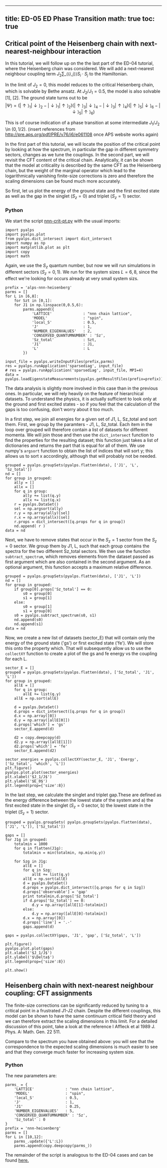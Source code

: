 
---
title: ED-05 ED Phase Transition
math: true
toc: true
---

## Critical point of the Heisenberg chain with next-nearest-neighbour interaction

In this tutorial, we will follow up on the the last part of the ED-04 tutorial, where the Heisenberg chain was considered. We will add a next-nearest neighbour coupling term $J_2 \sum\_{\langle \langle i,j \rangle \rangle} S_i \cdot S_j$ to the Hamiltonian.

In the limit of $J_2 = 0$, this model reduces to the critical Heisenberg chain, which is solvable by Bethe ansatz. At $J_2/J_1=0.5$, the model is also solvable [1], [2]. The ground state turns out to be
$$
|\Psi\rangle = \left(|\uparrow\rangle_1 |\downarrow\rangle_2 - |\downarrow\rangle_1 |\uparrow\rangle_2\right) (|\uparrow\rangle_3 |\downarrow\rangle_4 - |\downarrow\rangle_3 |\uparrow\rangle_4) (|\uparrow\rangle_5 |\downarrow\rangle_6 - |\downarrow\rangle_5 |\uparrow\rangle_6)
$$

This is of course indication of a phase transition at some intermediate $J_1/J_2$ \in $(0,1/2)$. (insert references from http://pre.aps.org/pdf/PRE/v76/i6/e061108 once APS website works again)

In the first part of this tutorial, we will locate the position of the critical point by looking at how the spectrum, in particular the gap in different symmetry sectors, changes as we tune the couplings. In the second part, we will revisit the CFT content of the critical chain. Analytically, it can be shown that the model at criticality is described by the same CFT as the Heisenberg chain, but the weight of the marginal operator which lead to the logarithmically vanishing finite-size corrections is zero and therefore the scaling dimensions can be found much more accurately.

So first, let us plot the energy of the ground state and the first excited state as well as the gap in the singlet ($S_z = 0$) and triplet ($S_z=1$) sector.

### Python

We start the script [nnn-crit-pt.py](https://github.com/ALPSim/ALPS/blob/master/tutorials/ed-05-nnn-chain/nnn-crit-pt.py) with the usual imports:

    import pyalps
    import pyalps.plot
    from pyalps.dict_intersect import dict_intersect
    import numpy as np
    import matplotlib.plot as plt
    import copy
    import math
    
Again, we use the $S_z$ quantum number, but now we will run simulations in different sectors $(S_z=0,1)$. We run for the system sizes $L=6,8$, since the effect we're looking for occurs already at very small system sizs.

    prefix = 'alps-nnn-heisenberg'
    parms = []
    for L in [6,8]:
        for Szt in [0,1]:
        for J1 in np.linspace(0,0.5,6):
            parms.append({
                'LATTICE'              : "nnn chain lattice",
                'MODEL'                : "spin",
                'local_S'              : 0.5,
                'J'                    : 1,
                'NUMBER_EIGENVALUES'   : 2,
                'CONSERVED_QUANTUMNUMBER' : 'Sz',
                'Sz_total'             : Szt,
                'J1'                   : J1,
                'L'                    : L
            })

    input_file = pyalps.writeInputFiles(prefix,parms)
    res = pyalps.runApplication('sparsediag', input_file)
    # res = pyalps.runApplication('sparsediag', input_file, MPI=4)
    data = pyalps.loadEigenstateMeasurements(pyalps.getResultFiles(prefix=prefix))

The data analysis is slightly more involved in this case than in the previous ones. In particular, we will rely heavily on the feature of hierarchical datasets. To understand the physics, it is actually sufficient to look only at the ground and first excited states - so if you feel that the calculation of the gaps is too confusing, don't worry about it too much.

In a first step, we join all energies for a given set of J1, L, Sz_total and sort them. First, we group by the paramters - J1, L, Sz_total. Each item in the loop over grouped will therefore contain a list of datasets for different momenta. We will join those and then use the `dict_intersect` function to find the properties for the resulting dataset; this function just takes a list of dictionaries and returns the part that is equal for all of them. We use numpy's `argsort` function to obtain the list of indices that will sort y; this allows us to sort x accordingly, although that will probably not be needed.

    grouped = pyalps.groupSets(pyalps.flatten(data), ['J1', 'L', 'Sz_total'])
    nd = []
    for group in grouped:
        ally = []
        allx = []
        for q in group:
            ally += list(q.y)
            allx += list(q.x)
        r = pyalps.DataSet()
        sel = np.argsort(ally)
        r.y = np.array(ally)[sel]
        r.x = np.array(allx)[sel]
        r.props = dict_intersect([q.props for q in group])
        nd.append( r )
    data = nd

Next, we have to remove states that occur in the $S_z=1$ sector from the $S_z=0$ sector. We group them by J1, L, such that each group contains the spectra for the two different Sz_total sectors. We then use the function `subtract_spectrum`, which removes elements from the dataset passed as first argument which are also contained in the second argument. As an optional argument, this function accepts a maximum relative difference.

    grouped = pyalps.groupSets(pyalps.flatten(data), ['J1', 'L'])
    nd = []
    for group in grouped:
        if group[0].props['Sz_total'] == 0:
            s0 = group[0]
            s1 = group[1]
        else:
            s0 = group[1]
            s1 = group[0]
        s0 = pyalps.subtract_spectrum(s0, s1)
        nd.append(s0)
        nd.append(s1)
    data = nd

Now, we create a new list of datasets (sector_E) that will contain only the energy of the ground state ('gs') or first excited state ('fe'). We will store this onto the property which. That will subsequently allow us to use the `collectXY` function to create a plot of the gs and fe energy vs the coupling for each L.

    sector_E = []
    grouped = pyalps.groupSets(pyalps.flatten(data), ['Sz_total', 'J1', 'L'])
    for group in grouped:
        allE = []
        for q in group:
            allE += list(q.y)
        allE = np.sort(allE)
    
        d = pyalps.DataSet()
        d.props = dict_intersect([q.props for q in group])
        d.x = np.array([0])
        d.y = np.array([allE[0]])
        d.props['which'] = 'gs'
        sector_E.append(d)
    
        d2 = copy.deepcopy(d)
        d2.y = np.array([allE[1]])
        d2.props['which'] = 'fe'
        sector_E.append(d2)

    sector_energies = pyalps.collectXY(sector_E, 'J1', 'Energy', ['Sz_total', 'which', 'L'])
    plt.figure()
    pyalps.plot.plot(sector_energies)
    plt.xlabel('$J_1/J$')
    plt.ylabel('$E_0$')
    plt.legend(prop={'size':8})

In the last step, we calculate the singlet and triplet gap.These are defined as the energy difference between the lowest state of the system and a) the first excited state in the singlet ($S_z=0$ sector, b) the lowest state in the triplet ($S_z=1$) sector.

    grouped = pyalps.groupSets( pyalps.groupSets(pyalps.flatten(data), ['J1', 'L']), ['Sz_total'])

    gaps = []
    for J1g in grouped:
        totalmin = 1000
        for q in flatten(J1g):
            totalmin = min(totalmin, np.min(q.y))
    
        for Szg in J1g:
            allE = []
            for q in Szg:
                allE += list(q.y)
            allE = np.sort(allE)
            d = pyalps.DataSet()
            d.props = pyalps.dict_intersect([q.props for q in Szg])
            d.props['observable'] = 'gap'
            print totalmin,d.props['Sz_total']
            if d.props['Sz_total'] == 0:
                d.y = np.array([allE[1]-totalmin])
            else:
                d.y = np.array([allE[0]-totalmin])
            d.x = np.array([0])
            d.props['line'] = '.-'
            gaps.append(d)

    gaps = pyalps.collectXY(gaps, 'J1', 'gap', ['Sz_total', 'L'])

    plt.figure()
    pyalps.plot.plot(gaps)
    plt.xlabel('$J_1/J$')
    plt.ylabel('$\Delta$')
    plt.legend(prop={'size':8})

    plt.show()
    
## Heisenberg chain with next-nearest neighbour coupling: CFT assignments

The finite-size corrections can be significantly reduced by tuning to a critical point in a frustrated J1-J2 chain. Despite the different couplings, this model can be shown to have the same continuum critical field theory and we can therefore extract the scaling dimensions in this limit. For a detailed discussion of this point, take a look at the reference I Affleck et al 1989 J. Phys. A: Math. Gen. 22 511.

Compare to the spectrum you have obtained above: you will see that the correspondence to the expected scaling dimensions is much easier to see and that they converge much faster for increasing system size.

### Python

The new parameters are:

    parms_ = {
        'LATTICE'              : "nnn chain lattice",
        'MODEL'                : "spin",
        'local_S'              : 0.5,
        'J'                    : 1,
        'J1'                   : 0.25,
        'NUMBER_EIGENVALUES'   : 5,
        'CONSERVED_QUANTUMNUMBER' : 'Sz',
        'Sz_total' : 0
    }
    prefix = 'nnn-heisenberg'
    parms = []
    for L in [10,12]:
        parms_.update({'L':L})
        parms.append(copy.deepcopy(parms_))

The remainder of the script is analogous to the ED-04 cases and can be found [here.](https://github.com/ALPSim/ALPS/blob/master/tutorials/ed-05-nnn-chain/nnn-heisenberg.py)
